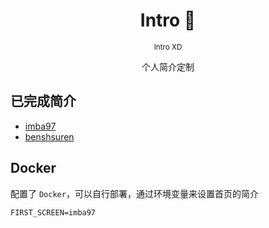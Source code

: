 <h1 align="center">Intro 🤣</h1>

<p align="center"><sup>Intro XD</sup></p>

<p align="center">个人简介定制</p>

## 已完成简介

- [imba97](https://introxd.com/imba97)
- [benshsuren](https://introxd.com/benshsuren)

## Docker

配置了 `Docker`，可以自行部署，通过环境变量来设置首页的简介

```dotenv
FIRST_SCREEN=imba97
```
